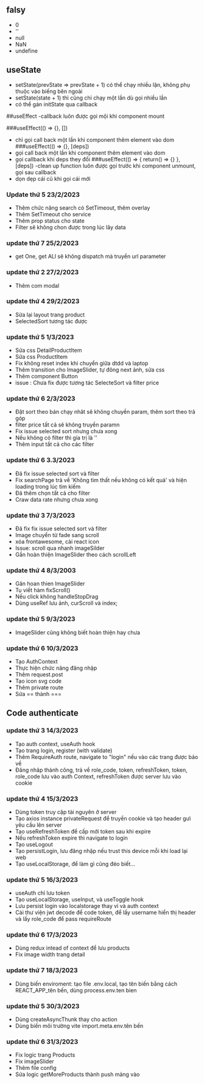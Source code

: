 ## falsy
- 0
- ''
- null
- NaN
- undefine

## useState
- setState(prevState => prevState + 1) có thể chạy nhiều lận, không phụ thuộc vào biếng bên ngoài
- setState(state + 1) thì cũng chỉ chạy một lần dù gọi nhiều lần
- có thể gán initState qua callback

##useEffect
-callback luôn được gọi mội khi component mount

###useEffect(() => {}, [])
- chỉ gọi call back một lần khi component thêm element vào dom
###useEffect(() => {}, [deps])
- gọi call back một lần khi component thêm element vào dom
- gọi callback khi deps they đổi
###useEffect(() => { return() => {} }, [deps])
-clean up function luôn được gọi trước khi component unmount, gọi sau callback
- dọn dẹp cái cũ khi gọi cái mới

### Update thứ 5 23/2/2023
- Thêm chức năng search có SetTimeout, thêm overlay
- Thêm SetTimeout cho service
- Thêm prop status cho state
- Filter sẽ không chon được trong lúc lây data

### update thứ 7 25/2/2023
- get One, get ALl sẽ không dispatch mà truyền url parameter

### update thứ 2 27/2/2023
- Thêm com modal

### update thứ 4 29/2/2023
- Sửa lại layout trang product
- SelectedSort tương tác được

### update thứ 5 1/3/2023
- Sửa css DetailProductItem
- Sửa css ProductItem
- Fix không reset index khi chuyển giữa dtdd và laptop
- Thêm transition cho ImageSlider, tự đông next ảnh, sửa css
- Thêm component Button
- issue : Chưa fix được tương tác SelecteSort và filter price

### update thứ 6 2/3/2023
- Đặt sort theo bán chạy nhât sẽ không chuyền param, thêm sort theo trả góp
- filter price tất cả sẽ không truyền paramn
- Fix issue selected sort nhưng chưa xong
- Nếu không có filter thì gía trị là ''
- Thêm input tất cả cho các filter

### update thứ 6 3.3/2023
- Đã fix issue selected sort và filter
- Fix searchPage trả về 'Không tìm thất nếu không có kết quả' và hiện loading trong lúc tìm kiếm
- Đã thêm chọn tất cả cho filter
- Craw data rate nhưng chưa xong


### update thứ 3 7/3/2023
- Đã fix fix issue selected sort và filter
- Image chuyển từ fade sang scroll
- xóa frontawesome, cài react icon
- Issue: scroll qua nhanh imageSilder
- Gần hoàn thiện ImageSlider theo cách scrollLeft

### update thứ 4 8/3/2003
- Gân hoan thien ImageSlider
- Tụ viết hàm fixScroll()
- Nếu click không handleStopDrag
- Dùng useRef lưu ảnh, curScroll và index;

### update thứ 5 9/3/2023
- ImageSlider cũng không biết hoàn thiện hay chưa

### update thứ 6 10/3/2023
- Tạo AuthContext
- Thực hiện chức năng đăng nhập
- Thêm request.post
- Tạo icon svg code
- Thêm private route
- Sửa == thành ===

## Code authenticate

### update thứ 3 14/3/2023
- Tạo auth context, useAuth hook
- Tạo trang login, register (with validate)
- Thêm RequireAuth route, navigate to "login" nếu vào các trang được bảo về
- Đăng nhâp thành công, trả về role_code, token, refreshToken, 
    token, role_code lưu vào auth Context, refreshToken được server lưu vào cookie

### update thứ 4 15/3/2023
- Dùng token truy cập tài nguyên ở server
- Tạo axios instance privateRequest để  truyền cookie và tạo header gưi yêu cầu lên server
- Tạo useRefreshToken để cấp mới token sau khi expire
- Nếu refreshToken expire thì navigate to login
- Tạo useLogout
- Tạo persistLogin, lưu đăng nhập nếu trust this device mỗi khi load lại web
- Tạo useLocalStorage, để làm gì cũng đéo biết...

### update thứ 5 16/3/2023
- useAuth chỉ lưu token
- Tạo useLocalStorage, useInput, và useToggle hook
- Lưu persist login vào localstorage thay vì và auth context
- Cài thư viện jwt decode để code token, để lấy username hiển thị header và lấy role_code để pass requireRoute


### update thứ 6 17/3/2023
- Dùng redux intead of context để lưu products
- Fix image width trang detail

### update thứ 7 18/3/2023
- Dùng biến enviroment: tạo file .env.local, tạo tên biến bằng cách REACT_APP_tên bến, dùng process.env.ten bien

### update thứ 5 30/3/2023
- Dùng createAsyncThunk thay cho action
- Dùng biến môi trường vite import.meta.env.tên bến

### update thứ 6 31/3/2023
- Fix logic trang Products
- Fix imageSlider
- Thêm file config
- Sửa logic getMoreProducts thành push mảng vào